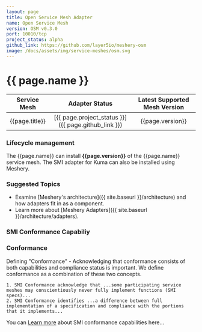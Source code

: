 ```yaml
---
layout: page
title: Open Service Mesh Adapter
name: Open Service Mesh
version: OSM v0.3.0
port: 10010/tcp
project_status: alpha
github_link: https://github.com/layer5io/meshery-osm
image: /docs/assets/img/service-meshes/osm.svg
---
```


# {{ page.name }}

| Service Mesh   | Adapter Status | Latest Supported Mesh Version |
| :------------: | :------------:   | :------------:              |
| {{page.title}} | [{{ page.project_status }}]({{ page.github_link }}) | {{page.version}}  |

### Lifecycle management

The {{page.name}} can install **{{page.version}}** of the {{page.name}} service mesh. The SMI adapter for Kuma can also be installed using Meshery.

### Suggested Topics

- Examine [Meshery's architecture]({{ site.baseurl }}/architecture) and how adapters fit in as a component.
- Learn more about [Meshery Adapters]({{ site.baseurl }}/architecture/adapters).

### SMI Conformance Capabiliy

### Conformance

Defining "Conformance" - Acknowledging that conformance consists of both capabilities and compliance status is important. We define conformance as a combination of these two concepts.

    1. SMI Conformance acknowledge that ...some participating service meshes may conscientiously never fully implement functions (SMI specs)...
    2. SMI Conformance identifies ...a difference between full implementation of a specification and compliance with the portions that it implements...

You can [Learn more](https://meshery.layer5.io/docs/functionality/smi-conformance) about SMI conformance capabilities here...

